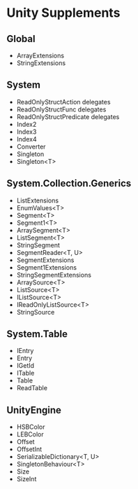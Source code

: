 # Unity Supplements

## Global

- ArrayExtensions
- StringExtensions

## System

- ReadOnlyStructAction delegates
- ReadOnlyStructFunc delegates
- ReadOnlyStructPredicate delegates
- Index2
- Index3
- Index4
- Converter
- Singleton
- Singleton\<T>

## System.Collection.Generics

- ListExtensions
- EnumValues\<T>
- Segment\<T>
- Segment1\<T>
- ArraySegment\<T>
- ListSegment\<T>
- StringSegment
- SegmentReader\<T, U>
- SegmentExtensions
- Segment1Extensions
- StringSegmentExtensions
- ArraySource\<T>
- ListSource\<T>
- IListSource\<T>
- IReadOnlyListSource\<T>
- StringSource

## System.Table
- IEntry
- Entry
- IGetId
- ITable
- Table
- ReadTable

## UnityEngine

- HSBColor
- LEBColor
- Offset
- OffsetInt
- SerializableDictionary\<T, U>
- SingletonBehaviour\<T>
- Size
- SizeInt
